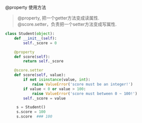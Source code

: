 @property 使用方法

>@property, 把一个getter方法变成读属性.  
@score.setter，负责把一个setter方法变成写属性.
```python
class Student(object):
    def __init__(self):
        self._score = 0

    @property
    def score(self):
        return self._score

    @score.setter
    def score(self, value):
        if not isinstance(value, int):
            raise ValueError('score must be an integer!')
        if value < 0 or value > 100:
            raise ValueError('score must between 0 ~ 100!')
        self._score = value
```
```python
     s = Student()
     s.score = 100
     s.score  ### 100

```
